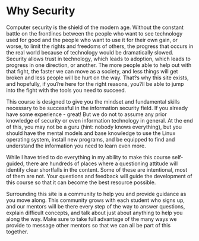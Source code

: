 # Why Security
Computer security is the shield of the modern age. Without the constant battle on the frontlines between the people who want to see technology used for good and the people who want to use it for their own gain, or worse, to limit the rights and freedoms of others, the progress that occurs in the real world because of technology would be dramatically slowed. Security allows trust in technology, which leads to adoption, which leads to progress in one direction, or another. The more people able to help out with that fight, the faster we can move as a society, and less things will get broken and less people will be hurt on the way. That?s why this site exists, and hopefully, if you?re here for the right reasons, you?ll be able to jump into the fight with the tools you need to succeed.

This course is designed to give you the mindset and fundamental skills necessary to be successful in the information security field. If you already have some experience - great! But we do not to assume any prior knowledge of security or even information technology in general. At the end of this, you may not be a guru (hint: nobody knows everything), but you should have the mental models and base knowledge to use the Linux operating system, install new programs, and be equipped to find and understand the information you need to learn even more. 

While I have tried to do everything in my ability to make this course self-guided, there are hundreds of places where a questioning attitude will identify clear shortfalls in the content. Some of these are intentional, most of them are not. Your questions and feedback will guide the development of this course so that it can become the best resource possible.

Surrounding this site is a community to help you and provide guidance as you move along. This community grows with each student who signs up, and our mentors will be there every step of the way to answer questions, explain difficult concepts, and talk about just about anything to help you along the way. Make sure to take full advantage of the many ways we provide to message other mentors so that we can all be part of this together.